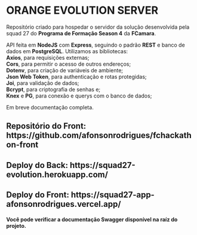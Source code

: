 <h1>ORANGE EVOLUTION SERVER</h1>
<p>
    Repositório criado para hospedar o servidor da solução desenvolvida pela squad 27 do <b>Programa de Formação Season 4</b> da <b>FCamara</b>.
</p>
<span>API feita em <b>NodeJS</b> com <b>Express</b>, seguindo o padrão <b>REST</b> e banco de dados em <b>PostgreSQL</b>. Utilizamos as bibliotecas:<br>
<b>Axios</b>, para requisições externas;<br>
<b>Cors</b>, para permitir o acesso de outros endereços;<br>
<b>Dotenv</b>, para criação de variáveis de ambiente; <br>
<b>Json Web Token</b>, para authenticação e rotas protegidas; <br>
<b>Joi</b>, para validação de dados; <br>
<b>Bcrypt</b>, para criptografia de senhas e; <br>
<b>Knex</b> e <b>PG</b>, para conexão e querys com o banco de dados;
</span>

<span>Em breve documentação completa.</span>

<h2>Repositório do Front: https://github.com/afonsonrodrigues/fchackathon-front</h4>
<h2>Deploy do Back: https://squad27-evolution.herokuapp.com/</h4>
<h2>Deploy do Front: https://squad27-app-afonsonrodrigues.vercel.app/</h4>

<h4>
    Você pode verificar a documentação Swagger disponível na raíz do projeto.
</h4>
